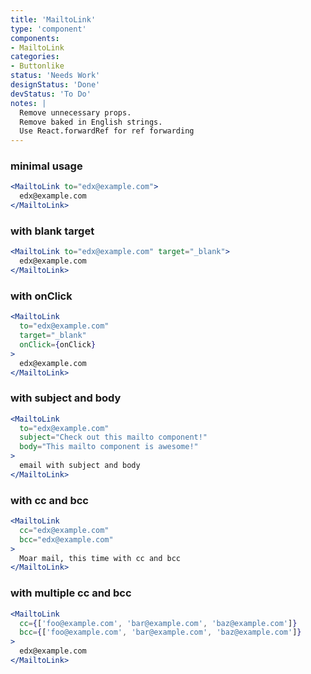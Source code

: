 ```yaml
---
title: 'MailtoLink'
type: 'component'
components:
- MailtoLink
categories:
- Buttonlike
status: 'Needs Work'
designStatus: 'Done'
devStatus: 'To Do'
notes: |
  Remove unnecessary props.
  Remove baked in English strings.
  Use React.forwardRef for ref forwarding
---
```


### minimal usage

```jsx live
<MailtoLink to="edx@example.com">
  edx@example.com
</MailtoLink>
```

### with blank target

```jsx live
<MailtoLink to="edx@example.com" target="_blank">
  edx@example.com
</MailtoLink>
```

### with onClick

```jsx live
<MailtoLink
  to="edx@example.com"
  target="_blank"
  onClick={onClick}
>
  edx@example.com
</MailtoLink>
```

### with subject and body

```jsx live
<MailtoLink
  to="edx@example.com"
  subject="Check out this mailto component!"
  body="This mailto component is awesome!"
>
  email with subject and body
</MailtoLink>
```

### with cc and bcc

```jsx live
<MailtoLink
  cc="edx@example.com"
  bcc="edx@example.com"
>
  Moar mail, this time with cc and bcc
</MailtoLink>
```

### with multiple cc and bcc

```jsx live
<MailtoLink
  cc={['foo@example.com', 'bar@example.com', 'baz@example.com']}
  bcc={['foo@example.com', 'bar@example.com', 'baz@example.com']}
>
  edx@example.com
</MailtoLink>
```

